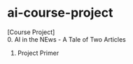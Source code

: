 # ai-course-project

[Course Project]  
0. AI in the NEws - A Tale of Two Articles
1. Project Primer
